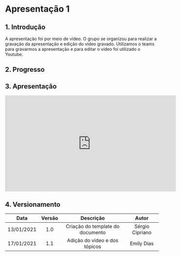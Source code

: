 # Apresentação 1

## 1. Introdução
A apresentação foi por meio de vídeo. O grupo se organizou para realizar a gravação da apresentação e edição do video gravado. Utilizamos o teams para gravarmos a apresentação e para editar o vídeo foi utilizado o Youtube.

## 2. Progresso

## 3. Apresentação
<iframe width="560" height="315" src="https://www.youtube.com/embed/amFfvNnYnuI" frameborder="0" allow="accelerometer; autoplay; clipboard-write; encrypted-media; gyroscope; picture-in-picture" allowfullscreen></iframe>

## 4. Versionamento

|Data|Versão|Descrição|Autor|
|:-:|:-:|:-:|:-:|
|13/01/2021|1.0|Criação do template do documento|Sérgio Cipriano|
|17/01/2021|1.1|Adição do vídeo e dos tópicos|Emily Dias|